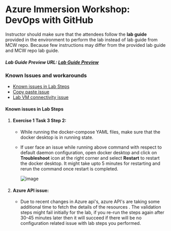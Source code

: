 # Azure Immersion Workshop: DevOps with GitHub

Instructor should make sure that the attendees follow the **lab guide** provided in the environment to perform the lab instead of lab guide from MCW repo. Because few instructions may differ from the provided lab guide and MCW repo lab guide.

##### Lab Guide Preview URL: [Lab Guide Preview](https://experience.cloudlabs.ai/#/labguidepreview/555df165-4549-44b1-b557-5eca8826cdf1)

### Known Issues and workarounds
- [Known issues in Lab Steps](#Known-issues-in-lab-steps)
- [Copy paste issue](https://docs.cloudlabs.ai/Learner/Troubleshooting/CopyPaste)
- [Lab VM connectivity issue](https://docs.cloudlabs.ai/Learner/Troubleshooting/RDP)

#### Known issues in Lab Steps 

1. #### Exercise 1 Task 3 Step 2:

    - While running the docker-compose YAML files, make sure that the docker desktop is in running state.

    - If user face an issue while running above command with respect to default daemon configuration, open docker desktop and click on **Troubleshoot** icon at the right corner and select **Restart** to restart the docker desktop. It might take upto 5 minutes for restarting and rerun the command once restart is completed.

      ![image](https://github.com/Kalyani7744/Know-Before-You-Go/blob/main/Labs/images/Dockerrestart.png?raw=true)

2. #### Azure API issue: 

   - Due to recent changes in Azure api's, azure API's are taking some additional time to fetch the details of the resources . The validation steps might fail initially for the lab, if you re-run the steps again after 30-45 minutes later then it will succeed if there will be no configuration related issue with lab steps you performed.
